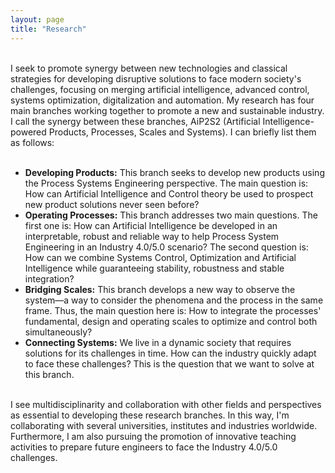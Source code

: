```yaml
---
layout: page
title: "Research"
---
```


<br /> I seek to promote synergy between new technologies and classical strategies for developing disruptive solutions to face modern society's challenges, focusing on merging artificial intelligence, advanced control, systems optimization, digitalization and automation. My research has four main branches working together to promote a new and sustainable industry. I call the synergy between these branches, AiP2S2 (Artificial Intelligence-powered Products, Processes, Scales and Systems). I can briefly list them as follows:
<br /> 
<br />  
- **Developing Products:** This branch seeks to develop new products using the Process Systems Engineering perspective. The main question is: How can Artificial Intelligence and Control theory be used to prospect new product solutions never seen before?
- **Operating Processes:** This branch addresses two main questions. The first one is: How can Artificial Intelligence be developed in an interpretable, robust and reliable way to help Process System Engineering in an Industry 4.0/5.0 scenario? The second question is: How can we combine Systems Control, Optimization and Artificial Intelligence while guaranteeing stability, robustness and stable integration?
-  **Bridging Scales:** This branch develops a new way to observe the system—a way to consider the phenomena and the process in the same frame. Thus, the main question here is: How to integrate the processes' fundamental, design and operating scales to optimize and control both simultaneously?
- **Connecting Systems:** We live in a dynamic society that requires solutions for its challenges in time. How can the industry quickly adapt to face these challenges? This is the question that we want to solve at this branch.

<br />  I see multidisciplinarity and collaboration with other fields and perspectives as essential to developing these research branches. In this way, I'm collaborating with several universities, institutes and industries worldwide. Furthermore, I am also pursuing the promotion of innovative teaching activities to prepare future engineers to face the Industry 4.0/5.0 challenges.

<!-- Add a picture here?. -->
